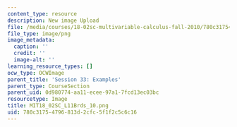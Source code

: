 ```yaml
---
content_type: resource
description: New image Upload
file: /media/courses/18-02sc-multivariable-calculus-fall-2010/780c31754796813d2cfc5f1f2c5c6c16_MIT18_02SC_L11Brds_10.png
file_type: image/png
image_metadata:
  caption: ''
  credit: ''
  image-alt: ''
learning_resource_types: []
ocw_type: OCWImage
parent_title: 'Session 33: Examples'
parent_type: CourseSection
parent_uid: 0d980774-aa11-ecee-97a1-7fcd13ec03bc
resourcetype: Image
title: MIT18_02SC_L11Brds_10.png
uid: 780c3175-4796-813d-2cfc-5f1f2c5c6c16
---
```

